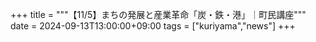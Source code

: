 +++
title = """【11/5】まちの発展と産業革命「炭・鉄・港」｜町民講座"""
date = 2024-09-13T13:00:00+09:00
tags = ["kuriyama","news"]
+++

